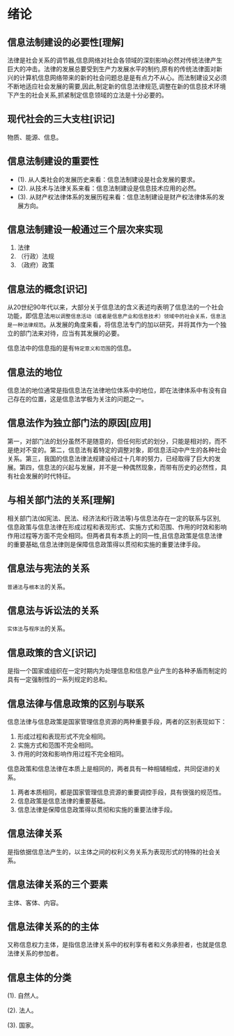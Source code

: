 # 绪论

## 信息法制建设的必要性[理解]

法律是社会关系的调节器,信息网络对社会各领域的深刻影响必然对传统法律产生巨大的冲击。法律的发展总要受到生产力发展水平的制约,原有的传统法律面对新兴的计算机信息网络带来的新的社会问题总是是有点力不从心。而法制建设又必须不断地适应社会发展的需要,因此,制定新的信息法律规范,调整在新的信息技术环境下产生的社会关系,抓紧制定信息领域的立法是十分必要的。

## 现代社会的三大支柱[识记]

物质、能源、信息。

## 信息法制建设的重要性

- (1). 从人类社会的发展历史来看：信息法制建设是社会发展的要求。
- (2). 从技术与法律关系来看：信息法制建设是信息技术应用的必然。
- (3). 从财产权法律体系的发展历程来看：信息法制建设是财产权法律体系的发展方向。

## 信息法制建设一般通过三个层次来实现

1. 法律
2. （行政）法规
3. （政府）政策

## 信息法的概念[识记]

从20世纪90年代以来，大部分关于信息法的含义表述均表明了信息法的一个社会功能，即信息法`用以调整信息活动（或者是信息产业和信息技术）领域中的社会关系，信息法是一种法律规范`。从发展的角度来看，将信息法专门的加以研究，并将其作为一个独立的部门法来对待，应当有其发展的必要。

信息法中的信息指的是有`特定意义和范围`的信息。

## 信息法的地位

信息法的地位通常是指信息法在法律地位体系中的地位，即在法律体系中有没有自己存在的位置，这是信息法学极为关注的问题之一。

## 信息法作为独立部门法的原因[应用]

第一，对部门法的划分虽然不是随意的，但任何形式的划分，只能是相对的，而不是绝对不变的。第二，信息法有着特定的调整对象，即信息活动中产生的各种社会关系。第三，我国的信息法律法规建设经过十几年的努力，已经取得了巨大的发展。第四，信息法的兴起与发展，并不是一种偶然现象，而带有历史的必然性，具有社会发展的时代特征。

## 与相关部门法的关系[理解]

相关部门法(如宪法、民法、经济法和行政法等)与信息法存在一定的联系与区别,信息政策与信息法律在形成过程和表现形式、实施方式和范围、作用的时效和影响作用过程等方面不完全相同。但两者具有本质上的同一性,且信息政策是信息法律的重要基础,信息法律则是保障信息政策得以贯彻和实施的重要法律手段。

## 信息法与宪法的关系

`普通法`与`根本法`的关系。

## 信息法与诉讼法的关系

`实体法`与`程序法`的关系。

## 信息政策的含义[识记]

是指一个国家或组织在一定时期内为处理信息和信息产业产生的各种矛盾而制定的具有一定强制性的一系列规定的总和。

## 信息法律与信息政策的区别与联系

信息法律与信息政策是国家管理信息资源的两种重要手段，两者的区别表现如下：

1. 形成过程和表现形式不完全相同。
2. 实施方式和范围不完全相同。
3. 作用的时效和影响作用过程不完全相同。

信息政策和信息法律在本质上是相同的，两者具有一种相辅相成，共同促进的关系。

1. 两者本质相同，都是国家管理信息资源的重要调控手段，具有很强的规范性。
2. 信息政策是信息法律的重要基础。
3. 信息法律是保障信息政策得以贯彻和实施的重要法律手段。

## 信息法律关系

是指依据信息法产生的，以主体之间的权利义务关系为表现形式的特殊的社会关系。

## 信息法律关系的三个要素

主体、客体、内容。

## 信息法律关系的的主体

又称信息权力主体，是指信息法律关系中的权利享有者和义务承担者，也就是信息法律关系的参加者。

## 信息主体的分类

(1). 自然人。

(2). 法人。

(3). 国家。
